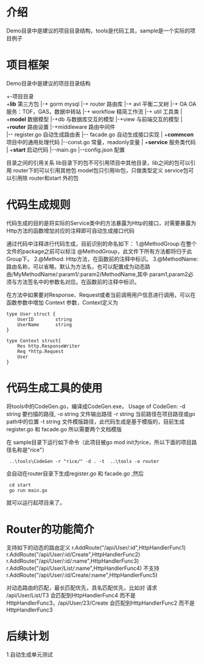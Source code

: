 # 介绍
Demo目录中是建议的项目目录结构，tools是代码工具，sample是一个实际的项目例子

# 项目框架
Demo目录中是建议的项目目录结构

+-项目目录   
   +**lib**  第三方包
   |-+ gorm  mysql
   |-+ router 路由库
   |-+ avl 平衡二叉树
   |-+ OA OA服务：TOF，GAS，数据中转站
   |-+ workflow 精简工作流
   |-+ util 工具类
   |
   +**model** 数据模型
   |-+db 与数据库交互的模型
   |-+view 与前端交互的模型
   |
   +**router** 路由设置
   |-+middleware 路由中间件     
   |-- register.go 自动生成路由表
   |-- facade.go 自动生成接口实现
   |
   +**commcon** 项目中的通用处理代码
   |--const.go 常量，readonly变量
   |
   +**service** 服务类代码
   |
   +**start** 启动代码
   |--main.go 
   |--config.json 配置

目录之间的引用关系
lib目录下的包不可引用项目中其他目录，lib之间的包可以引用
router下的可以引用其他包
model包只引用lib包，只做类型定义
service包可以引用除 router和start 外的包

# 代码生成规则
代码生成的目的是将实际的Service类中的方法暴露为Http的接口，对需要暴露为Http方法的函数增加对应的注释即可自动生成接口代码

通过代码中注释进行代码生成，目前识别的命名如下：
1.@MethodGroup:在整个文件的package之前可以标注 @MethodGroup，此文件下所有方法都将归于此Group下。
2.@Method: Http方法，在函数前的注释中标识。
3.@MethodName: 路由名称，可以省略，默认为方法名，也可以配置成为动态路由/MyMethodName/:param1/:param2/MethodName,其中 param1,param2必须与方法签名中的参数名对应。在函数前的注释中标识。

在方法中如果要对Response、Request或者当前调用用户信息进行调用，可以在函数参数中增加 Context 参数，Context定义为
```
type User struct {
	UserID        string
	UserName      string
}

type Context struct{
	Res http.ResponseWriter
	Req *http.Request
	User
}
```

# 代码生成工具的使用
将tools中的CodeGen.go，编译成CodeGen.exe，
Usage of CodeGen:
  -d string
        要扫描的路径,
  -o string
         文件输出路径
  -r string
        当前路径在项目路径或go path中的位置
  -t string
        文件模版路径，此代码生成是基于模版的，目前生成register.go 和 facade.go 所以需要两个文档模版
		
在 sample目录下运行如下命令（此项目被go mod init为rice，所以下面的项目路径名称是"rice"）
```
 ..\tools\CodeGen -r "rice/" -d . -t  ..\tools -o router
```
 会自动在router目录下生成register.go  和 facade.go ,然后
```
 cd start 
 go run main.go
```
 就可以运行起项目来了。
 
 
# Router的功能简介
 支持如下的动态的路由定义
 r.AddRoute("/api/User/:id",HttpHandlerFunc1)
 r.AddRoute("/api/User/:id/Create",HttpHandlerFunc2)
 r.AddRoute("/api/User/:id/:name",HttpHandlerFunc3)
 r.AddRoute("/api/User/List/:name",HttpHandlerFunc4)
 不支持
 r.AddRoute("/api/User/:id/Create/:name",HttpHandlerFunc5)
 
 对动态路由的匹配，最长匹配优先，具名匹配优先，比如对 请求 /api/User/List/T3 会匹配到HttpHandlerFunc4 而不是HttpHandlerFunc3，/api/User/23/Create 会匹配到HttpHandlerFunc2 而不是HttpHandlerFunc3
 
# 后续计划
 1.自动生成单元测试
 